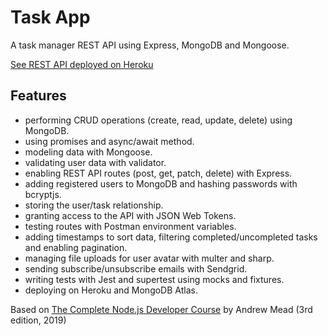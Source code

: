 # Task App

A task manager REST API using Express, MongoDB and Mongoose.

[See REST API deployed on Heroku](https://node-api-restful.herokuapp.com/)

## Features
- performing CRUD operations (create, read, update, delete) using MongoDB.
- using promises and async/await method.
- modeling data with Mongoose.
- validating user data with validator.
- enabling REST API routes (post, get, patch, delete) with Express.
- adding registered users to MongoDB and hashing passwords with bcryptjs.
- storing the user/task relationship.
- granting access to the API with JSON Web Tokens.
- testing routes with Postman environment variables.
- adding timestamps to sort data, filtering completed/uncompleted tasks and enabling pagination.
- managing file uploads for user avatar with multer and sharp.
- sending subscribe/unsubscribe emails with Sendgrid.
- writing tests with Jest and supertest using mocks and fixtures.
- deploying on Heroku and MongoDB Atlas.

Based on [The Complete Node.js Developer Course](https://www.udemy.com/course/the-complete-nodejs-developer-course-2/) by Andrew Mead (3rd edition, 2019)
